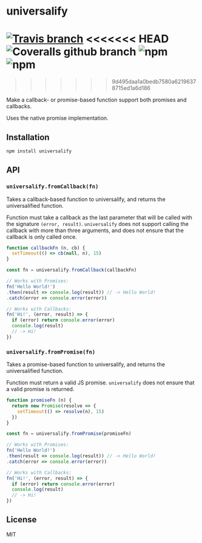 # universalify

[![Travis branch](https://img.shields.io/travis/RyanZim/universalify/master.svg)](https://travis-ci.org/RyanZim/universalify)
<<<<<<< HEAD
![Coveralls github branch](https://img.shields.io/coveralls/github/RyanZim/universalify/master.svg)
![npm](https://img.shields.io/npm/dm/universalify.svg)
![npm](https://img.shields.io/npm/l/universalify.svg)
=======
>>>>>>> 9d495daa1a0bedb7580a62196378715ed1a6d186

Make a callback- or promise-based function support both promises and callbacks.

Uses the native promise implementation.

## Installation

```bash
npm install universalify
```

## API

### `universalify.fromCallback(fn)`

Takes a callback-based function to universalify, and returns the universalified  function.

Function must take a callback as the last parameter that will be called with the signature `(error, result)`. `universalify` does not support calling the callback with more than three arguments, and does not ensure that the callback is only called once.

```js
function callbackFn (n, cb) {
  setTimeout(() => cb(null, n), 15)
}

const fn = universalify.fromCallback(callbackFn)

// Works with Promises:
fn('Hello World!')
.then(result => console.log(result)) // -> Hello World!
.catch(error => console.error(error))

// Works with Callbacks:
fn('Hi!', (error, result) => {
  if (error) return console.error(error)
  console.log(result)
  // -> Hi!
})
```

### `universalify.fromPromise(fn)`

Takes a promise-based function to universalify, and returns the universalified  function.

Function must return a valid JS promise. `universalify` does not ensure that a valid promise is returned.

```js
function promiseFn (n) {
  return new Promise(resolve => {
    setTimeout(() => resolve(n), 15)
  })
}

const fn = universalify.fromPromise(promiseFn)

// Works with Promises:
fn('Hello World!')
.then(result => console.log(result)) // -> Hello World!
.catch(error => console.error(error))

// Works with Callbacks:
fn('Hi!', (error, result) => {
  if (error) return console.error(error)
  console.log(result)
  // -> Hi!
})
```

## License

MIT
